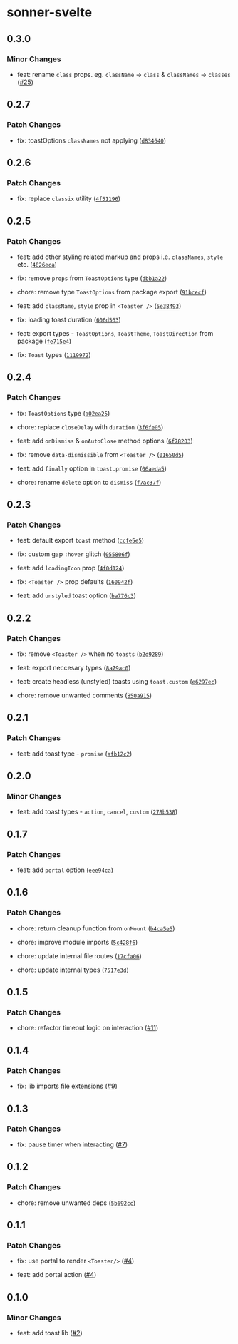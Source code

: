 # sonner-svelte

## 0.3.0

### Minor Changes

- feat: rename `class` props. eg. `className` &rarr; `class` & `classNames` &rarr; `classes` ([#25](https://github.com/devloop01/sonner-svelte/pull/25))

## 0.2.7

### Patch Changes

- fix: toastOptions `classNames` not applying ([`d834640`](https://github.com/devloop01/sonner-svelte/commit/d834640e0351085a9708b39adde7c68434c11ff2))

## 0.2.6

### Patch Changes

- fix: replace `classix` utility ([`4f51196`](https://github.com/devloop01/sonner-svelte/commit/4f511961a3f04489d43e31a7b78b107aa1fa3147))

## 0.2.5

### Patch Changes

- feat: add other styling related markup and props i.e. `classNames`, `style` etc. ([`4826eca`](https://github.com/devloop01/sonner-svelte/commit/4826ecadd2a1360fe250bfc556e2b5869c3c288c))

- fix: remove `props` from `ToastOptions` type ([`dbb1a22`](https://github.com/devloop01/sonner-svelte/commit/dbb1a2292cf1944f01b2c5214ea6a5f6c6cdee12))

- chore: remove type `ToastOptions` from package export ([`91bcecf`](https://github.com/devloop01/sonner-svelte/commit/91bcecfb77ca35b5c04f6be615e2947f527deb9f))

- feat: add `className`, `style` prop in `<Toaster />` ([`5e38493`](https://github.com/devloop01/sonner-svelte/commit/5e38493f72f14d1965a1805e7e56d2870d60c134))

- fix: loading toast duration ([`606d563`](https://github.com/devloop01/sonner-svelte/commit/606d563bc6810b319b4f2fc561ab467c0e46ac7d))

- feat: export types - `ToastOptions`, `ToastTheme`, `ToastDirection` from package ([`fe715e4`](https://github.com/devloop01/sonner-svelte/commit/fe715e47b1c9b82c3b41b5f3f51dd303413da4fe))

- fix: `Toast` types ([`1119972`](https://github.com/devloop01/sonner-svelte/commit/1119972dcc7169077430330ca47f10f2c003a300))

## 0.2.4

### Patch Changes

- fix: `ToastOptions` type ([`a02ea25`](https://github.com/devloop01/sonner-svelte/commit/a02ea2548f4dc524a63c45f2335dd31ee06339f4))

- chore: replace `closeDelay` with `duration` ([`3f6fe05`](https://github.com/devloop01/sonner-svelte/commit/3f6fe059cd2dc82e74f823b088a9408baf5b15d6))

- feat: add `onDismiss` & `onAutoClose` method options ([`6f78203`](https://github.com/devloop01/sonner-svelte/commit/6f78203a548f0c21a40a9239780a74255c96e64a))

- fix: remove `data-dismissible` from `<Toaster />` ([`01650d5`](https://github.com/devloop01/sonner-svelte/commit/01650d5fe3a27bc901e134a31d62f930cbd11b52))

- feat: add `finally` option in `toast.promise` ([`06aeda5`](https://github.com/devloop01/sonner-svelte/commit/06aeda5aa8971df7efe4bd06c66bfad98de80509))

- chore: rename `delete` option to `dismiss` ([`f7ac37f`](https://github.com/devloop01/sonner-svelte/commit/f7ac37fd03ff0197f3dd4eab89c5c9cab7d91004))

## 0.2.3

### Patch Changes

- feat: default export `toast` method ([`ccfe5e5`](https://github.com/devloop01/sonner-svelte/commit/ccfe5e593a579ebaee81d169a195fb21d7f7ff37))

- fix: custom gap `:hover` glitch ([`055806f`](https://github.com/devloop01/sonner-svelte/commit/055806f9edec1427dde97697cfc1919a03485348))

- feat: add `loadingIcon` prop ([`4f0d124`](https://github.com/devloop01/sonner-svelte/commit/4f0d1244210b7d4a2a682f94f01ca6790b0783e9))

- fix: `<Toaster />` prop defaults ([`160942f`](https://github.com/devloop01/sonner-svelte/commit/160942f8f1138ce5811343ccac9cfcd33b21363d))

- feat: add `unstyled` toast option ([`ba776c3`](https://github.com/devloop01/sonner-svelte/commit/ba776c3b0c22b3ae88580a4ae040956875e1759a))

## 0.2.2

### Patch Changes

- fix: remove `<Toaster />` when no `toasts` ([`b2d9289`](https://github.com/devloop01/sonner-svelte/commit/b2d928965c8fdeed210ed3b57395c6da46fd011e))

- feat: export neccesary types ([`8a79ac0`](https://github.com/devloop01/sonner-svelte/commit/8a79ac0428fea9c7da1585f10438f384667462f5))

- feat: create headless (unstyled) toasts using `toast.custom` ([`e6297ec`](https://github.com/devloop01/sonner-svelte/commit/e6297ec1df650c4971ce583ad4e01634294d4473))

- chore: remove unwanted comments ([`850a915`](https://github.com/devloop01/sonner-svelte/commit/850a915988fb3ebc2c62dc3b5fc831d698028760))

## 0.2.1

### Patch Changes

- feat: add toast type - `promise` ([`afb12c2`](https://github.com/devloop01/sonner-svelte/commit/afb12c2a4c2464a351089fee237ef0ca424a3580))

## 0.2.0

### Minor Changes

- feat: add toast types - `action`, `cancel`, `custom` ([`278b538`](https://github.com/devloop01/sonner-svelte/commit/278b538aa8711267ddc178207be78c1038340307))

## 0.1.7

### Patch Changes

- feat: add `portal` option ([`eee94ca`](https://github.com/devloop01/sonner-svelte/commit/eee94ca0ef85103d1c69c76d002b7e46d60a81f7))

## 0.1.6

### Patch Changes

- chore: return cleanup function from `onMount` ([`b4ca5e5`](https://github.com/devloop01/sonner-svelte/commit/b4ca5e5e0094d2707df3a89aa09ef82ad03c9280))

- chore: improve module imports ([`5c428f6`](https://github.com/devloop01/sonner-svelte/commit/5c428f69d76b450bbac3921dbf978c262b0f8427))

- chore: update internal file routes ([`17cfa06`](https://github.com/devloop01/sonner-svelte/commit/17cfa06aad4a404f26437b386bf8eacee3bdaed7))

- chore: update internal types ([`7517e3d`](https://github.com/devloop01/sonner-svelte/commit/7517e3dd891940cf5e2bd9a0dedf3f135a6bc58d))

## 0.1.5

### Patch Changes

- chore: refactor timeout logic on interaction ([#11](https://github.com/devloop01/sonner-svelte/pull/11))

## 0.1.4

### Patch Changes

- fix: lib imports file extensions ([#9](https://github.com/devloop01/sonner-svelte/pull/9))

## 0.1.3

### Patch Changes

- fix: pause timer when interacting ([#7](https://github.com/devloop01/sonner-svelte/pull/7))

## 0.1.2

### Patch Changes

- chore: remove unwanted deps ([`5b692cc`](https://github.com/devloop01/sonner-svelte/commit/5b692cc8a7d794e636980ef904561cbd991aaa9d))

## 0.1.1

### Patch Changes

- fix: use portal to render `<Toaster/>` ([#4](https://github.com/devloop01/sonner-svelte/pull/4))

- feat: add portal action ([#4](https://github.com/devloop01/sonner-svelte/pull/4))

## 0.1.0

### Minor Changes

- feat: add toast lib ([#2](https://github.com/devloop01/sonner-svelte/pull/2))
